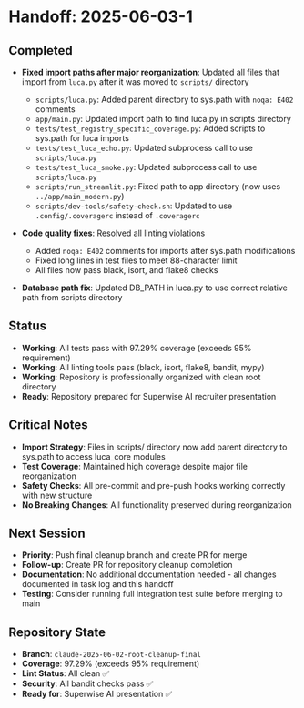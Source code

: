 # Handoff: 2025-06-03-1

## Completed

- **Fixed import paths after major reorganization**: Updated all files that import from `luca.py` after it was moved to `scripts/` directory
  - `scripts/luca.py`: Added parent directory to sys.path with `noqa: E402` comments
  - `app/main.py`: Updated import path to find luca.py in scripts directory  
  - `tests/test_registry_specific_coverage.py`: Added scripts to sys.path for luca imports
  - `tests/test_luca_echo.py`: Updated subprocess call to use `scripts/luca.py`
  - `tests/test_luca_smoke.py`: Updated subprocess call to use `scripts/luca.py`
  - `scripts/run_streamlit.py`: Fixed path to app directory (now uses `../app/main_modern.py`)
  - `scripts/dev-tools/safety-check.sh`: Updated to use `.config/.coveragerc` instead of `.coveragerc`

- **Code quality fixes**: Resolved all linting violations
  - Added `noqa: E402` comments for imports after sys.path modifications
  - Fixed long lines in test files to meet 88-character limit
  - All files now pass black, isort, and flake8 checks

- **Database path fix**: Updated DB_PATH in luca.py to use correct relative path from scripts directory

## Status

- **Working**: All tests pass with 97.29% coverage (exceeds 95% requirement)
- **Working**: All linting tools pass (black, isort, flake8, bandit, mypy)
- **Working**: Repository is professionally organized with clean root directory
- **Ready**: Repository prepared for Superwise AI recruiter presentation

## Critical Notes

- **Import Strategy**: Files in scripts/ directory now add parent directory to sys.path to access luca_core modules
- **Test Coverage**: Maintained high coverage despite major file reorganization
- **Safety Checks**: All pre-commit and pre-push hooks working correctly with new structure
- **No Breaking Changes**: All functionality preserved during reorganization

## Next Session

- **Priority**: Push final cleanup branch and create PR for merge
- **Follow-up**: Create PR for repository cleanup completion
- **Documentation**: No additional documentation needed - all changes documented in task log and this handoff
- **Testing**: Consider running full integration test suite before merging to main

## Repository State

- **Branch**: `claude-2025-06-02-root-cleanup-final`
- **Coverage**: 97.29% (exceeds 95% requirement)
- **Lint Status**: All clean ✅
- **Security**: All bandit checks pass ✅
- **Ready for**: Superwise AI presentation ✅